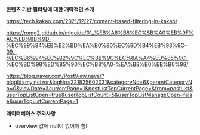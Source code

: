 

**콘텐츠 기반 필터링에 대한 개략적인 소개**

https://tech.kakao.com/2021/12/27/content-based-filtering-in-kakao/



https://romg2.github.io/mlguide/01_%EB%A8%B8%EC%8B%A0%EB%9F%AC%EB%8B%9D-%EC%99%84%EB%B2%BD%EA%B0%80%EC%9D%B4%EB%93%9C-09.-%EC%B6%94%EC%B2%9C%EC%8B%9C%EC%8A%A4%ED%85%9C-%EC%BD%98%ED%85%90%EC%B8%A0-%EA%B8%B0%EB%B0%98/



https://blog.naver.com/PostView.naver?blogId=myincizor&logNo=221825602031&categoryNo=6&parentCategoryNo=0&viewDate=&currentPage=1&postListTopCurrentPage=&from=postList&userTopListOpen=true&userTopListCount=5&userTopListManageOpen=false&userTopListCurrentPage=1







**데이터베이스 주의사항**

- overview 값에 null이 없어야 함!